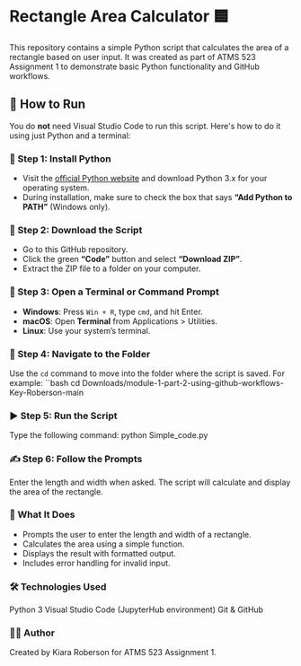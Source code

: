 # Rectangle Area Calculator 🟦

This repository contains a simple Python script that calculates the area of a rectangle based on user input. It was created as part of ATMS 523 Assignment 1 to demonstrate basic Python functionality and GitHub workflows.

## 🚀 How to Run

You do **not** need Visual Studio Code to run this script. Here's how to do it using just Python and a terminal:

### 🧰 Step 1: Install Python
- Visit the [official Python website](https://www.python.org/downloads/) and download Python 3.x for your operating system.
- During installation, make sure to check the box that says **“Add Python to PATH”** (Windows only).

### 📁 Step 2: Download the Script
- Go to this GitHub repository.
- Click the green **“Code”** button and select **“Download ZIP”**.
- Extract the ZIP file to a folder on your computer.

### 📂 Step 3: Open a Terminal or Command Prompt
- **Windows**: Press `Win + R`, type `cmd`, and hit Enter.
- **macOS**: Open **Terminal** from Applications > Utilities.
- **Linux**: Use your system’s terminal.

### 📍 Step 4: Navigate to the Folder
Use the `cd` command to move into the folder where the script is saved. For example:
``bash
cd Downloads/module-1-part-2-using-github-workflows-Key-Roberson-main

### ▶️ Step 5: Run the Script
Type the following command:
python Simple_code.py

### ✍️ Step 6: Follow the Prompts
Enter the length and width when asked.
The script will calculate and display the area of the rectangle.

### 🧠 What It Does
- Prompts the user to enter the length and width of a rectangle.
- Calculates the area using a simple function.
- Displays the result with formatted output.
- Includes error handling for invalid input.

### 🛠 Technologies Used
Python 3
Visual Studio Code (JupyterHub environment)
Git & GitHub

### 👩‍💻 Author
Created by Kiara Roberson for ATMS 523 Assignment 1.
